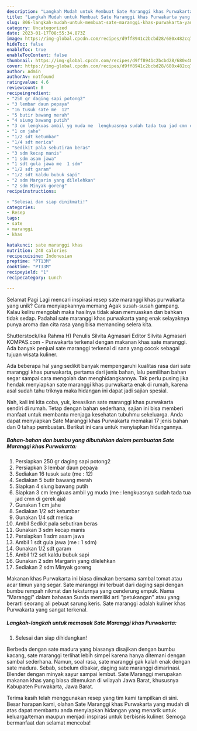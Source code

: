 ```yaml
---
description: "Langkah Mudah untuk Membuat Sate Maranggi khas Purwakarta yang Enak, Mantap"
title: "Langkah Mudah untuk Membuat Sate Maranggi khas Purwakarta yang Enak, Mantap"
slug: 806-langkah-mudah-untuk-membuat-sate-maranggi-khas-purwakarta-yang-enak-mantap
category: Uncategorized
date: 2023-01-17T08:55:34.873Z
image: https://img-global.cpcdn.com/recipes/d9ff8941c2bcbd28/680x482cq70/sate-maranggi-khas-purwakarta-foto-resep-utama.jpg
hideToc: false
enableToc: true
enableTocContent: false
thumbnail: https://img-global.cpcdn.com/recipes/d9ff8941c2bcbd28/680x482cq70/sate-maranggi-khas-purwakarta-foto-resep-utama.jpg
cover: https://img-global.cpcdn.com/recipes/d9ff8941c2bcbd28/680x482cq70/sate-maranggi-khas-purwakarta-foto-resep-utama.jpg
author: Admin
authorAv: notfound
ratingvalue: 4.6
reviewcount: 8
recipeingredient:
- "250 gr daging sapi potong2"
- "3 lembar daun pepaya"
- "16 tusuk sate me  12"
- "5 butir bawang merah"
- "4 siung bawang putih"
- "3 cm lengkuas ambil yg muda me  lengkuasnya sudah tada tua jad cmn di gerek aja"
- "1 cm jahe"
- "1/2 sdt ketumbar"
- "1/4 sdt merica"
- "Sedikit pala sebutiran beras"
- "3 sdm kecap manis"
- "1 sdm asam jawa"
- "1 sdt gula jawa me  1 sdm"
- "1/2 sdt garam"
- "1/2 sdt kaldu bubuk sapi"
- "2 sdm Margarin yang dilelehkan"
- "2 sdm Minyak goreng"
recipeinstructions:

- "Selesai dan siap dinikmati!"
categories:
- Resep
tags:
- sate
- maranggi
- khas

katakunci: sate maranggi khas 
nutrition: 240 calories
recipecuisine: Indonesian
preptime: "PT13M"
cooktime: "PT33M"
recipeyield: "1"
recipecategory: Lunch

---
```



Selamat Pagi Lagi mencari inspirasi resep sate maranggi khas purwakarta yang unik? Cara menyiapkannya memang Agak susah-susah gampang. Kalau keliru mengolah maka hasilnya tidak akan memuaskan dan bahkan tidak sedap. Padahal sate maranggi khas purwakarta yang enak selayaknya punya aroma dan cita rasa yang bisa memancing selera kita.


Shutterstock/Ika Rahma H) Penulis Silvita Agmasari Editor Silvita Agmasari KOMPAS.com - Purwakarta terkenal dengan makanan khas sate maranggi. Ada banyak penjual sate maranggi terkenal di sana yang cocok sebagai tujuan wisata kuliner.

Ada beberapa hal yang sedikit banyak mempengaruhi kualitas rasa dari sate maranggi khas purwakarta, pertama dari jenis bahan, lalu pemilihan bahan segar sampai cara mengolah dan menghidangkannya. Tak perlu pusing jika hendak menyiapkan sate maranggi khas purwakarta enak di rumah, karena asal sudah tahu triknya maka hidangan ini dapat jadi sajian spesial.


Nah, kali ini kita coba, yuk, kreasikan sate maranggi khas purwakarta sendiri di rumah. Tetap dengan bahan sederhana, sajian ini bisa memberi manfaat untuk membantu menjaga kesehatan tubuhmu sekeluarga. Anda dapat menyiapkan Sate Maranggi khas Purwakarta memakai 17 jenis bahan dan 0 tahap pembuatan. Berikut ini cara untuk menyiapkan hidangannya.

<!--inarticleads1-->

##### Bahan-bahan dan bumbu yang dibutuhkan dalam pembuatan Sate Maranggi khas Purwakarta:

1. Persiapkan 250 gr daging sapi potong2
1. Persiapkan 3 lembar daun pepaya
1. Sediakan 16 tusuk sate (me : 12)
1. Sediakan 5 butir bawang merah
1. Siapkan 4 siung bawang putih
1. Siapkan 3 cm lengkuas ambil yg muda (me : lengkuasnya sudah tada tua jad cmn di gerek aja)
1. Gunakan 1 cm jahe
1. Sediakan 1/2 sdt ketumbar
1. Gunakan 1/4 sdt merica
1. Ambil Sedikit pala sebutiran beras
1. Gunakan 3 sdm kecap manis
1. Persiapkan 1 sdm asam jawa
1. Ambil 1 sdt gula jawa (me : 1 sdm)
1. Gunakan 1/2 sdt garam
1. Ambil 1/2 sdt kaldu bubuk sapi
1. Gunakan 2 sdm Margarin yang dilelehkan
1. Sediakan 2 sdm Minyak goreng


Makanan khas Purwakarta ini biasa dimakan bersama sambal tomat atau acar timun yang segar. Sate maranggi ini terbuat dari daging sapi dengan bumbu rempah nikmat dan teksturnya yang cenderung empuk. Nama &#34;Maranggi&#34; dalam bahasan Sunda memiliki arti &#34;petukangan&#34; atau yang berarti seorang ali pebuat sarung keris. Sate maranggi adalah kuliner khas Purwakarta yang sangat terkenal. 

<!--inarticleads2-->

##### Langkah-langkah untuk memasak Sate Maranggi khas Purwakarta:


1. Selesai dan siap dihidangkan!

Berbeda dengan sate madura yang biasanya disajikan dengan bumbu kacang, sate maranggi terlihat lebih simpel karena hanya ditemani dengan sambal sederhana. Namun, soal rasa, sate maranggi gak kalah enak dengan sate madura. Sebab, sebelum dibakar, daging sate maranggi dimarinasi. Blender dengan minyak sayur sampai lembut. Sate Maranggi merupakan makanan khas yang biasa ditemukan di wilayah Jawa Barat, khususnya Kabupaten Purwakarta, Jawa Barat. 

Terima kasih telah menggunakan resep yang tim kami tampilkan di sini. Besar harapan kami, olahan Sate Maranggi khas Purwakarta yang mudah di atas dapat membantu anda menyiapkan hidangan yang menarik untuk keluarga/teman maupun menjadi inspirasi untuk berbisnis kuliner. Semoga bermanfaat dan selamat mencoba!
